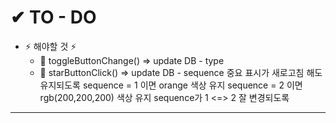 # ✔ TO - DO

- ⚡ 해야할 것 ⚡
  - 🥨 toggleButtonChange() => update DB - type
  - 🥨 starButtonClick() => update DB - sequence
    중요 표시가 새로고침 해도 유지되도록
    sequence = 1 이면 orange 색상 유지
    sequence = 2 이면 rgb(200,200,200) 색상 유지
    sequence가 1 <=> 2 잘 변경되도록
  
----------------------- 
